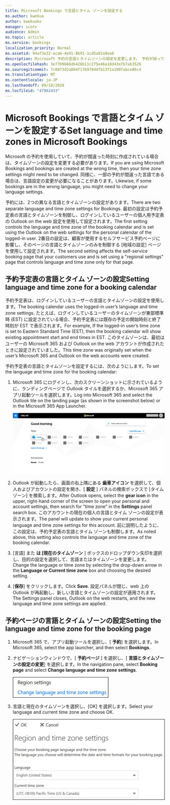 ```yaml
---
title: Microsoft Bookings で言語とタイム ゾーンを設定する
ms.author: kwekua
author: kwekuako
manager: scotv
audience: Admin
ms.topic: article
ms.service: bookings
localization_priority: Normal
ms.assetid: 94af3e22-aca6-4e91-8b91-1cd5a02a9ea8
description: Microsoft 予約の言語とタイムゾーンの設定を変更します。 予約が誤って作成された場合は、間違ったタイムゾーンに対して予約が設定されている可能性があります。
ms.openlocfilehash: 3e7709666d6426b11c275e46a18d43e7b7ab3526
ms.sourcegitcommit: 7c0873d2a804f17697844fb13f1a100fabce86c4
ms.translationtype: MT
ms.contentlocale: ja-JP
ms.lasthandoff: 09/18/2020
ms.locfileid: "47962433"
---
```

# <a name="set-language-and-time-zones-in-microsoft-bookings"></a><span data-ttu-id="2be76-104">Microsoft Bookings で言語とタイム ゾーンを設定する</span><span class="sxs-lookup"><span data-stu-id="2be76-104">Set language and time zones in Microsoft Bookings</span></span>

<span data-ttu-id="2be76-105">Microsoft の予約を使用していて、予約が間違った時刻に作成されている場合は、タイムゾーンの設定を変更する必要があります。</span><span class="sxs-lookup"><span data-stu-id="2be76-105">If you are using Microsoft Bookings and bookings are created at the wrong time, then your time zone settings might need to be changed.</span></span> <span data-ttu-id="2be76-106">同様に、一部の予約が間違った言語である場合は、言語設定の変更が必要になることがあります。</span><span class="sxs-lookup"><span data-stu-id="2be76-106">Likewise, if some bookings are in the wrong language, you might need to change your language settings.</span></span>

<span data-ttu-id="2be76-107">予約には、2つの異なる言語とタイムゾーンの設定があります。</span><span class="sxs-lookup"><span data-stu-id="2be76-107">There are two separate language and time zone settings for Bookings.</span></span> <span data-ttu-id="2be76-108">最初の設定は予約予定表の言語とタイムゾーンを制御し、ログインしているユーザーの個人用予定表の Outlook on the web 設定を使用して設定されます。</span><span class="sxs-lookup"><span data-stu-id="2be76-108">The first setting controls the language and time zone of the booking calendar and is set using the Outlook on the web settings for the personal calendar of the logged-in user.</span></span> <span data-ttu-id="2be76-109">2番目の設定は、顧客が使用するセルフサービス予約ページに影響し、そのページの言語とタイムゾーンのみを制御する [地域の設定] ページを使用して設定されます。</span><span class="sxs-lookup"><span data-stu-id="2be76-109">The second setting affects the self-service booking page that your customers use and is set using a "regional settings" page that controls language and time zone only for that page.</span></span>

## <a name="setting-language-and-time-zone-for-a-booking-calendar"></a><span data-ttu-id="2be76-110">予約予定表の言語とタイム ゾーンの設定</span><span class="sxs-lookup"><span data-stu-id="2be76-110">Setting language and time zone for a booking calendar</span></span>

<span data-ttu-id="2be76-111">予約予定表は、ログインしているユーザーの言語とタイムゾーンの設定を使用します。</span><span class="sxs-lookup"><span data-stu-id="2be76-111">The booking calendar uses the logged-in user’s language and time zone settings.</span></span> <span data-ttu-id="2be76-112">たとえば、ログインしているユーザーのタイムゾーンが東部標準時 (EST) に設定されている場合、予約予定表には既存の予定の開始時刻と終了時刻が EST で表示されます。</span><span class="sxs-lookup"><span data-stu-id="2be76-112">For example, If the logged-in user’s time zone is set to Eastern Standard Time (EST), then the booking calendar will show existing appointment start and end times in EST.</span></span> <span data-ttu-id="2be76-113">このタイムゾーンは、最初はユーザーの Microsoft 365 および Outlook on the web アカウントが作成されたときに設定されていました。</span><span class="sxs-lookup"><span data-stu-id="2be76-113">This time zone was originally set when the user’s Microsoft 365 and Outlook on the web accounts were created.</span></span>

<span data-ttu-id="2be76-114">予約予定表の言語とタイムゾーンを設定するには、次のようにします。</span><span class="sxs-lookup"><span data-stu-id="2be76-114">To set the language and time zone for the booking calendar:</span></span>

1. <span data-ttu-id="2be76-115">Microsoft 365 にログインし、次のスクリーンショットに示されているように、ランディングページで Outlook タイルを選択するか、Microsoft 365 アプリ起動ツールを選択します。</span><span class="sxs-lookup"><span data-stu-id="2be76-115">Log into Microsoft 365 and select the Outlook tile on the landing page (as shown in the screenshot below) or in the Microsoft 365 App Launcher.</span></span>

   ![Microsoft 365 ランディングページの Outlook タイルの画像](../media/bookings-outlook-tile.png)

1. <span data-ttu-id="2be76-117">Outlook が起動したら、画面の右上隅にある **歯車アイコン** を選択して、個人およびアカウントの設定を開き、[ **設定** ] パネルの検索ボックスで [タイムゾーン] を検索します。</span><span class="sxs-lookup"><span data-stu-id="2be76-117">After Outlook opens, select the **gear icon** in the upper, right-hand corner of the screen to open your personal and account settings, then search for “time zone” in the **Settings** panel search box.</span></span> <span data-ttu-id="2be76-118">このアカウントの現在の個人の言語とタイム ゾーンの設定が表示されます。</span><span class="sxs-lookup"><span data-stu-id="2be76-118">The panel will update to show your current personal language and time zone settings for this account.</span></span> <span data-ttu-id="2be76-119">前に説明したように、この設定は、予約予定表の言語とタイム ゾーンも制御します。</span><span class="sxs-lookup"><span data-stu-id="2be76-119">As noted above, this setting also controls the language and time zone of the booking calendar.</span></span>

1. <span data-ttu-id="2be76-120">[言語] また **は [現在のタイムゾーン** ] ボックスのドロップダウン矢印を選択し、目的の設定を選択して、言語またはタイムゾーンを変更します。</span><span class="sxs-lookup"><span data-stu-id="2be76-120">Change the language or time zone by selecting the drop-down arrow in the **Language or Current time zone** box and choosing the desired setting.</span></span>

1. <span data-ttu-id="2be76-121">[**保存**] をクリックします。</span><span class="sxs-lookup"><span data-stu-id="2be76-121">Click **Save**.</span></span> <span data-ttu-id="2be76-122">設定パネルが閉じ、web 上の Outlook が再起動し、新しい言語とタイムゾーンの設定が適用されます。</span><span class="sxs-lookup"><span data-stu-id="2be76-122">The Settings panel closes, Outlook on the web restarts, and the new language and time zone settings are applied.</span></span>

## <a name="setting-the-language-and-time-zone-for-the-booking-page"></a><span data-ttu-id="2be76-123">予約ページの言語とタイム ゾーンの設定</span><span class="sxs-lookup"><span data-stu-id="2be76-123">Setting the language and time zone for the booking page</span></span>

1. <span data-ttu-id="2be76-124">Microsoft 365 で、アプリ起動ツールを選択し、[ **予約**] を選択します。</span><span class="sxs-lookup"><span data-stu-id="2be76-124">In Microsoft 365, select the app launcher, and then select **Bookings**.</span></span>

1. <span data-ttu-id="2be76-125">ナビゲーションウィンドウで、[ **予約ページ** ] を選択し、[ **言語とタイムゾーンの設定の変更**] を選択します。</span><span class="sxs-lookup"><span data-stu-id="2be76-125">In the navigation pane, select **Booking page** and select **Change language and time zone settings**.</span></span>

   ![スクリーンショット: 言語とタイムゾーンの設定の変更リンク](../media/bookings-region-language-timezone-settings.png)

1. <span data-ttu-id="2be76-127">言語と現在のタイムゾーンを選択し、[OK] を選択します。</span><span class="sxs-lookup"><span data-stu-id="2be76-127">Select your language and current time zone and choose OK.</span></span>

   ![スクリーンショット: 言語とタイムゾーンの設定](../media/bookings-region-timezone-settings.png)
